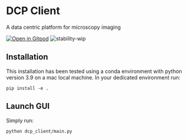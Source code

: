 # DCP Client
A data centric platform for microscopy imaging

[![Open in Gitpod](https://gitpod.io/button/open-in-gitpod.svg)](https://gitpod.io/#https://github.com/HelmholtzAI-Consultants-Munich/active-learning-platform)
![stability-wip](https://img.shields.io/badge/stability-work_in_progress-lightgrey.svg)

## Installation
This installation has been tested using a conda environment with python version 3.9 on a mac local machine. In your dedicated environment run:
```
pip install -e .
```

## Launch GUI
Simply run:
```
python dcp_client/main.py
```
